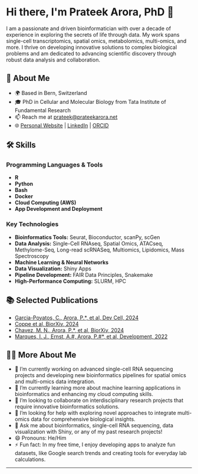 # Hi there, I'm Prateek Arora, PhD 👋

I am a passionate and driven bioinformatician with over a decade of experience in exploring the secrets of life through data. My work spans single-cell transcriptomics, spatial omics, metabolomics, multi-omics, and more. I thrive on developing innovative solutions to complex biological problems and am dedicated to advancing scientific discovery through robust data analysis and collaboration.

## 🚀 About Me

- 🌍 Based in Bern, Switzerland
- 🎓 PhD in Cellular and Molecular Biology from Tata Institute of Fundamental Research
- 📫 Reach me at [prateek@prateekarora.net](mailto:prateek@prateekarora.net)
- 🌐 [Personal Website](https://www.prateekarora.net) | [LinkedIn](https://www.linkedin.com/in/pratarora/) | [ORCID](https://orcid.org/0000-0003-0822-9240)

## 🛠 Skills

### Programming Languages & Tools

- **R**
- **Python**
- **Bash**
- **Docker**
- **Cloud Computing (AWS)**
- **App Development and Deployment**

### Key Technologies

- **Bioinformatics Tools:** Seurat, Bioconductor, scanPy, scGen
- **Data Analysis:** Single-Cell RNAseq, Spatial Omics, ATACseq, Methylome-Seq, Long-read scRNASeq, Multiomics, Lipidomics, Mass Spectroscopy
- **Machine Learning & Neural Networks**
- **Data Visualization:** Shiny Apps
- **Pipeline Development:** FAIR Data Principles, Snakemake
- **High-Performance Computing:** SLURM, HPC

## 📚 Selected Publications

- [Garcia-Poyatos, C., Arora, P.*, et al, Dev Cell, 2024](https://doi.org/10.1016/j.devcel.2024.04.012)
- [Coppe et al, BiorXiv, 2024](https://doi.org/10.1101/2024.02.09.579452)
- [Chavez, M. N., Arora, P.*, et al, BiorXiv, 2024](https://doi.org/10.1101/2024.03.26.586825)
- [Marques, I. J., Ernst, A.#, Arora, P.#*, et al, Development, 2022](https://doi.org/10.1242/dev.200375)

## 👨‍🔬 More About Me

- 🔭 I’m currently working on advanced single-cell RNA sequencing projects and developing new bioinformatics pipelines for spatial omics and multi-omics data integration.
- 🌱 I’m currently learning more about machine learning applications in bioinformatics and enhancing my cloud computing skills.
- 👯 I’m looking to collaborate on interdisciplinary research projects that require innovative bioinformatics solutions.
- 🤔 I’m looking for help with exploring novel approaches to integrate multi-omics data for comprehensive biological insights.
- 💬 Ask me about bioinformatics, single-cell RNA sequencing, data visualization with Shiny, or any of my past research projects!
- 😄 Pronouns: He/Him
- ⚡ Fun fact: In my free time, I enjoy developing apps to analyze fun datasets, like Google search trends and creating tools for everyday lab calculations.

---

<!--
**pratarora/pratarora** is a ✨ _special_ ✨ repository because its `README.md` (this file) appears on your GitHub profile.

Here are some ideas to get you started:

- 🔭 I’m currently working on ...
- 🌱 I’m currently learning ...
- 👯 I’m looking to collaborate on ...
- 🤔 I’m looking for help with ...
- 💬 Ask me about ...
- 📫 How to reach me: ...
- 😄 Pronouns: ...
- ⚡ Fun fact: ...
-->
